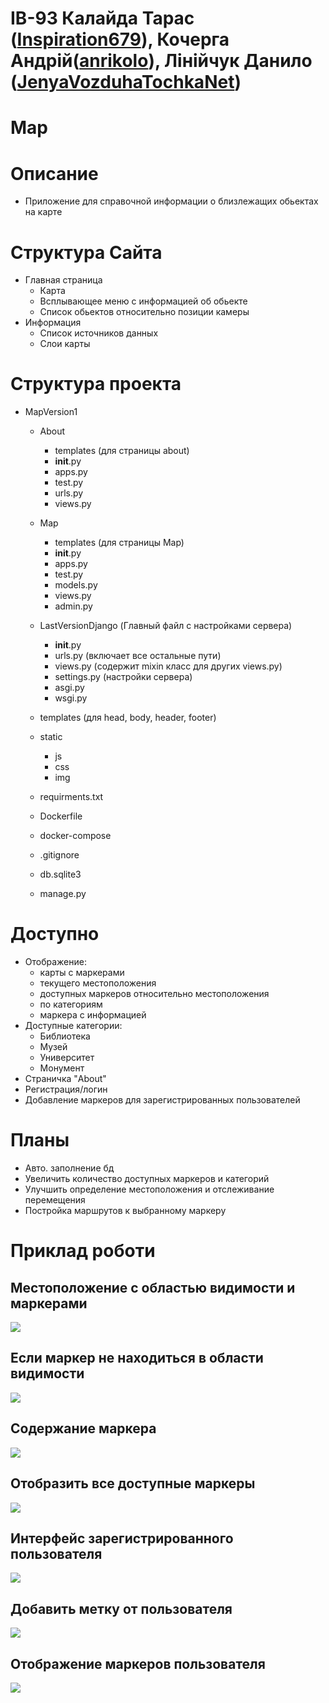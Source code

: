 # ІВ-93 Калайда Тарас (<a href="https://github.com/Inspiration679">Inspiration679</a>), Кочерга Андрій(<a href="https://github.com/anrikolo">anrikolo</a>), Лінійчук Данило (<a href="https://github.com/JenyaVozduhaTochkaNet">JenyaVozduhaTochkaNet</a>)
# Map

# Описание
- Приложение для справочной информации о близлежащих обьектах на карте

# Структура Сайта
- Главная страница
  - Карта
  - Всплывающее меню с информацией об обьекте
  - Список обьектов относительно позиции камеры
- Информация
  - Список источников данных
  - Слои карты
# Структура проекта  
- MapVersion1  


  - About  
    - templates (для страницы about)  
    - __init__.py  
    - apps.py  
    - test.py  
    - urls.py  
    - views.py 


  - Map    
    - templates (для страницы Map)  
    - __init__.py  
    - apps.py  
    - test.py  
    - models.py  
    - views.py  
    - admin.py  


   - LastVersionDjango (Главный файл с настройками сервера)  
     - __init__.py  
     - urls.py (включает все остальные пути)  
     - views.py (содержит mixin класс для других views.py)  
     - settings.py (настройки сервера)  
     - asgi.py  
     - wsgi.py  
  
  - templates (для head, body, header, footer)  
  
  - static  
    - js  
    - css  
    - img  

  - requirments.txt 

  - Dockerfile

  - docker-compose

  - .gitignore  

  - db.sqlite3 

  - manage.py 
  
# Доступно
- Отображение:
  -  карты с маркерами 
  -  текущего местоположения
  -  доступных маркеров относительно местоположения
  -  по категориям 
  -  маркера с информацией 
- Доступные категории:
  - Библиотека
  - Музей
  - Университет
  - Монумент
- Страничка "About"
- Регистрация/логин
- Добавление маркеров для зарегистрированных пользователей
  
# Планы
- Авто. заполнение бд
- Увеличить количество доступных маркеров и категорий
- Улучшить определение местоположения и отслеживание перемещения
- Постройка маршрутов к выбранному маркеру

# Приклад роботи 

## Местоположение с областью видимости и маркерами
<img src="static/Git_img/1.png">

## Если маркер не находиться в области видимости 
<img src="static/Git_img/2.png">

## Содержание маркера
<img src="static/Git_img/3.png" >

## Отобразить все доступные маркеры
<img src="static/Git_img/4.png" >

## Интерфейс зарегистрированного пользователя

<img src="static/Git_img/5.jpg" >

## Добавить метку от пользователя

<img src="static/Git_img/6.jpg" >

## Отображение маркеров пользователя

<img src="static/Git_img/7.jpg" >
